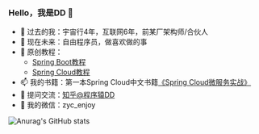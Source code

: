 ### Hello，我是DD 👋

- 🔭 过去的我：宇宙行4年，互联网6年，前某厂架构师/合伙人
- 🌱 现在未来：自由程序员，做喜欢做的事
- 🏡 原创教程：
  - [Spring Boot教程](https://blog.didispace.com/spring-boot-learning-2x/)
  - [Spring Cloud教程](https://blog.didispace.com/spring-cloud-learning/)
- 📫 我的书籍：第一本Spring Cloud中文书籍[《Spring Cloud微服务实战》](https://item.jd.com/12172344.html)
- 🤔 提问交流：[知乎@程序猿DD](https://www.zhihu.com/people/di-yong-chao-86)
- 💬 我的微信：zyc_enjoy

![Anurag's GitHub stats](https://github-readme-stats.vercel.app/api?username=dyc87112&theme=vue-dark&show_icons=true)
